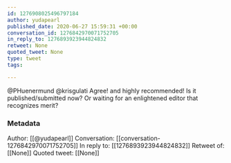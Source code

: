 ```yaml
---
id: 1276908025496797184
author: yudapearl
published_date: 2020-06-27 15:59:31 +00:00
conversation_id: 1276842970071752705
in_reply_to: 1276893923944824832
retweet: None
quoted_tweet: None
type: tweet
tags:

---
```


@PHuenermund @krisgulati Agree! and highly recommended! Is it published/submitted now? Or waiting for an enlightened editor that recognizes merit?

### Metadata

Author: [[@yudapearl]]
Conversation: [[conversation-1276842970071752705]]
In reply to: [[1276893923944824832]]
Retweet of: [[None]]
Quoted tweet: [[None]]
